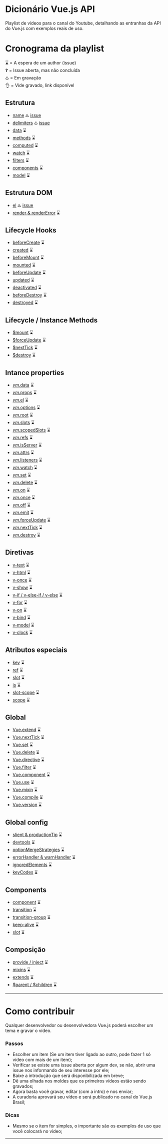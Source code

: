 # Dicionário Vue.js API

Playlist de vídeos para o canal do Youtube, detalhando as entranhas da API do Vue.js com exemplos reais de uso.

# Cronograma da playlist

⌛ = A espera de um author (issue)  
❓ = Issue aberta, mas não concluída   
♨️ = Em gravação  
👌 = Víde gravado, link disponível  


## Estrutura

- [name]() ♨️ [issue](https://github.com/ktquezplay/vuejs-api-o-que-voce-precisa-saber/issues/1)
- [delimiters]() ♨️ [issue](https://github.com/ktquezplay/vuejs-api-o-que-voce-precisa-saber/issues/1)
- [data]() ⌛
- [methods]() ⌛
- [computed]() ⌛
- [watch]() ⌛
- [filters]() ⌛
- [components]() ⌛
- [model]() ⌛

## Estrutura DOM

- [el]() ♨️ [issue](https://github.com/ktquezplay/vuejs-api-o-que-voce-precisa-saber/issues/1)
- [render & renderError]() ⌛

## Lifecycle Hooks

- [beforeCreate]() ⌛
- [created]() ⌛
- [beforeMount]() ⌛
- [mounted]() ⌛
- [beforeUpdate]() ⌛
- [updated]() ⌛
- [deactivated]() ⌛
- [beforeDestroy]() ⌛
- [destroyed]() ⌛

## Lifecycle / Instance Methods 

- [$mount]() ⌛
- [$forceUpdate]() ⌛
- [$nextTick]() ⌛
- [$destroy]() ⌛

## Intance properties

- [$vm.$data]() ⌛
- [$vm.$props]() ⌛
- [$vm.$el]() ⌛
- [$vm.$options]() ⌛
- [$vm.$root]() ⌛
- [$vm.$slots]() ⌛
- [$vm.$scopedSlots]() ⌛
- [$vm.$refs]() ⌛
- [$vm.$isServer]() ⌛
- [$vm.$attrs]() ⌛
- [$vm.$listeners]() ⌛
- [$vm.$watch]() ⌛
- [$vm.$set]() ⌛
- [$vm.$delete]() ⌛
- [$vm.$on]() ⌛
- [$vm.$once]() ⌛
- [$vm.$off]() ⌛
- [$vm.$emit]() ⌛
- [$vm.$forceUpdate]() ⌛
- [$vm.$nextTick]() ⌛
- [$vm.$destroy]() ⌛


## Diretivas

- [v-text]() ⌛
- [v-html]() ⌛
- [v-once]() ⌛
- [v-show]() ⌛
- [v-if / v-else-if / v-else]() ⌛
- [v-for]() ⌛
- [v-on]() ⌛
- [v-bind]() ⌛
- [v-model]() ⌛
- [v-clock]() ⌛

## Atributos especiais

- [key]() ⌛
- [ref]() ⌛
- [slot]() ⌛
- [is]() ⌛
- [slot-scope]() ⌛
- [scope]() ⌛

## Global

- [Vue.extend]() ⌛
- [Vue.nextTick]() ⌛
- [Vue.set]() ⌛
- [Vue.delete]() ⌛
- [Vue.directive]() ⌛
- [Vue.filter]() ⌛
- [Vue.component]() ⌛
- [Vue.use]() ⌛
- [Vue.mixin]() ⌛
- [Vue.compile]() ⌛
- [Vue.version]() ⌛

## Global config

- [slient & productionTip]() ⌛
- [devtools]() ⌛
- [optionMergeStrategies]() ⌛
- [errorHandler & warnHandler]() ⌛
- [ignoredElements]() ⌛
- [keyCodes]() ⌛

## Components

- [component]() ⌛
- [transition]() ⌛
- [transition-group]() ⌛
- [keep-alive]() ⌛
- [slot]() ⌛

## Composição

- [provide / inject]() ⌛
- [mixins]() ⌛
- [extends]() ⌛
- [$parent / $children]() ⌛

---

# Como contribuir

Qualquer desenvolvedor ou desenvolvedora Vue.js poderá escolher um tema e gravar o vídeo.

### Passos

- Escolher um item (Se um item tiver ligado ao outro, pode fazer 1 só vídeo com mais de um item);
- Verificar se existe uma issue aberta por algum dev, se não, abrir uma issue nos informando de seu interesse por ele;
- Baixe a introdução que será disponibilizada em breve;
- Dê uma olhada nos moldes que os primeiros vídeos estão sendo gravados;
- Agora basta você gravar, editar (com a intro) e nos enviar;
- A curadoria aprovará seu vídeo e será publicado no canal do Vue.js Brasil;


### Dicas

- Mesmo se o item for simples, o importante são os exemplos de uso que você colocará no vídeo;


---








